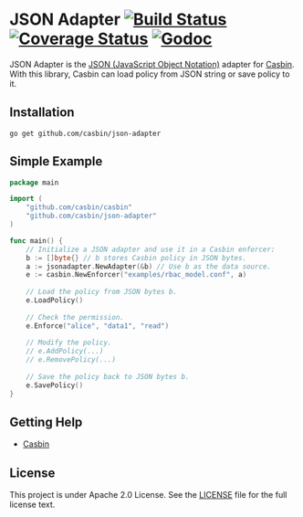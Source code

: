 JSON Adapter [![Build Status](https://travis-ci.org/casbin/json-adapter.svg?branch=master)](https://travis-ci.org/casbin/json-adapter) [![Coverage Status](https://coveralls.io/repos/github/casbin/json-adapter/badge.svg?branch=master)](https://coveralls.io/github/casbin/json-adapter?branch=master) [![Godoc](https://godoc.org/github.com/casbin/json-adapter?status.svg)](https://godoc.org/github.com/casbin/json-adapter)
====

JSON Adapter is the [JSON (JavaScript Object Notation)](https://www.json.org/) adapter for [Casbin](https://github.com/casbin/casbin). With this library, Casbin can load policy from JSON string or save policy to it.

## Installation

    go get github.com/casbin/json-adapter

## Simple Example

```go
package main

import (
	"github.com/casbin/casbin"
	"github.com/casbin/json-adapter"
)

func main() {
	// Initialize a JSON adapter and use it in a Casbin enforcer:
	b := []byte{} // b stores Casbin policy in JSON bytes.
	a := jsonadapter.NewAdapter(&b) // Use b as the data source. 
	e := casbin.NewEnforcer("examples/rbac_model.conf", a)
	
	// Load the policy from JSON bytes b.
	e.LoadPolicy()
	
	// Check the permission.
	e.Enforce("alice", "data1", "read")
	
	// Modify the policy.
	// e.AddPolicy(...)
	// e.RemovePolicy(...)
	
	// Save the policy back to JSON bytes b.
	e.SavePolicy()
}
```

## Getting Help

- [Casbin](https://github.com/casbin/casbin)

## License

This project is under Apache 2.0 License. See the [LICENSE](LICENSE) file for the full license text.
